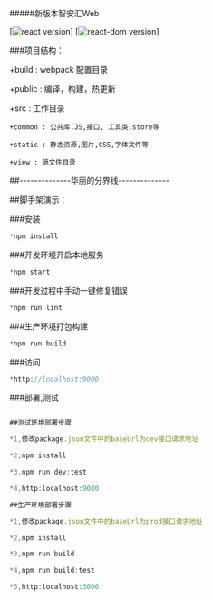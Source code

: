 #####新版本智安汇Web

[![react version](https://www.npmjs.com/package/react)]
[![react-dom version](https://www.npmjs.com/package/react-dom)]

###项目结构：

+build : webpack 配置目录

+public : 编译，构建，热更新

+src : 工作目录

    +common : 公共库,JS,接口, 工具类,store等

    +static : 静态资源,图片,CSS,字体文件等

    +view : 源文件目录


##--------------华丽的分界线--------------

##脚手架演示：

###安装
```javascript
*npm install
```

###开发环境开启本地服务
```javascript
*npm start
```

###开发过程中手动一键修复错误
```javascript
*npm run lint
```

###生产环境打包构建
```javascript
*npm run build
```

###访问
```javascript
*http://localhost:9000
```

###部署,测试
```javascript

##测试环境部署步骤

*1,修改package.json文件中的baseUrl为dev接口请求地址

*2,npm install

*3,npm run dev:test

*4,http:localhost:9000

##生产环境部署步骤

*1,修改package.json文件中的baseUrl为prod接口请求地址

*2,npm install

*3,npm run build

*4,npm run build:test

*5,http:localhost:3000

```
